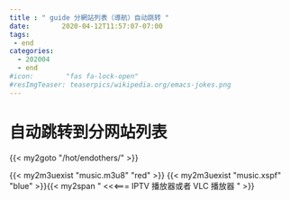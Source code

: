 ```yaml
---
title : " guide 分網站列表（導航）自动跳转 "
date:        2020-04-12T11:57:07-07:00
tags:
 - end
categories:
  - 202004
  - end
#icon:        "fas fa-lock-open"
#resImgTeaser: teaserpics/wikipedia.org/emacs-jokes.png
---
```



# 自动跳转到分网站列表

{{< my2goto "/hot/endothers/" >}}


{{< my2m3uexist "music.m3u8" "red" >}} {{< my2m3uexist "music.xspf" "blue" >}}{{< my2span " <<<=== IPTV 播放器或者 VLC 播放器 " >}}
